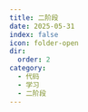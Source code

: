 ```yaml
---
title: 二阶段
date: 2025-05-31
index: false
icon: folder-open
dir: 
  order: 2
category:
  - 代码
  - 学习
  - 二阶段
---
```


<Catalog />